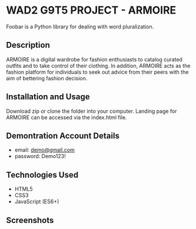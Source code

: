 # WAD2 G9T5 PROJECT - ARMOIRE

Foobar is a Python library for dealing with word pluralization.

## Description

ARMOIRE is a digital wardrobe for fashion enthusiasts to catalog curated outfits and to take control of their clothing. In addition, ARMOIRE acts as the fashion platform for individuals to seek out advice from their peers with the aim of bettering fashion decision.

## Installation and Usage

Download zip or clone the folder into your computer. Landing page for ARMOIRE can be accessed via the index.html file.

## Demontration Account Details

- email: demo@gmail.com
- password: Demo123!

## Technologies Used

- HTML5
- CSS3
- JavaScript (ES6+)

## Screenshots
